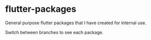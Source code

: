 # flutter-packages

General purpose flutter packages that I have created for internal use.

Switch between branches to see each package.
